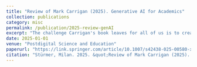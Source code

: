 ```yaml
---
title: "Review of Mark Carrigan (2025). Generative AI for Academics"
collection: publications
category: misc
permalink: /publication/2025-review-genAI
excerpt: "The challenge Carrigan's book leaves for all of us is to create broader cultures of scholarship that would be conducive to reflective individual practice, while mitigating the collective harm. This, however, is not a question of a more or less thoughtful use of GenAI systems, but of rethinking and reforming the ways in which we ‘do university’."
date: 2025-01-01
venue: "Postdigital Science and Education"
paperurl: "https://link.springer.com/article/10.1007/s42438-025-00580-x"
citation: "Stürmer, Milan. 2025. &quot;Review of Mark Carrigan (2025). Generative AI for Academics.&quot <i>Postdigital Science and Education</i>. https://doi.org/10.1007/s42438-025-00580-x."
---
```


  


